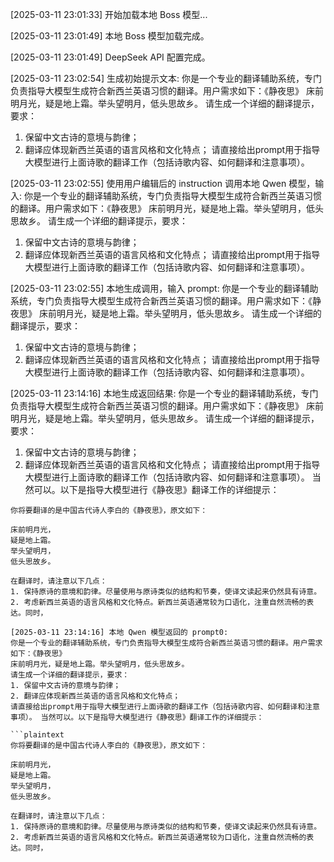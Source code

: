 [2025-03-11 23:01:33] 开始加载本地 Boss 模型...

[2025-03-11 23:01:49] 本地 Boss 模型加载完成。

[2025-03-11 23:01:49] DeepSeek API 配置完成。

[2025-03-11 23:02:54] 生成初始提示文本:
你是一个专业的翻译辅助系统，专门负责指导大模型生成符合新西兰英语习惯的翻译。用户需求如下：《静夜思》
床前明月光，疑是地上霜。举头望明月，低头思故乡。
请生成一个详细的翻译提示，要求：
1. 保留中文古诗的意境与韵律；
2. 翻译应体现新西兰英语的语言风格和文化特点；
请直接给出prompt用于指导大模型进行上面诗歌的翻译工作（包括诗歌内容、如何翻译和注意事项）。

[2025-03-11 23:02:55] 使用用户编辑后的 instruction 调用本地 Qwen 模型，输入:
你是一个专业的翻译辅助系统，专门负责指导大模型生成符合新西兰英语习惯的翻译。用户需求如下：《静夜思》
床前明月光，疑是地上霜。举头望明月，低头思故乡。
请生成一个详细的翻译提示，要求：
1. 保留中文古诗的意境与韵律；
2. 翻译应体现新西兰英语的语言风格和文化特点；
请直接给出prompt用于指导大模型进行上面诗歌的翻译工作（包括诗歌内容、如何翻译和注意事项）。

[2025-03-11 23:02:55] 本地生成调用，输入 prompt:
你是一个专业的翻译辅助系统，专门负责指导大模型生成符合新西兰英语习惯的翻译。用户需求如下：《静夜思》
床前明月光，疑是地上霜。举头望明月，低头思故乡。
请生成一个详细的翻译提示，要求：
1. 保留中文古诗的意境与韵律；
2. 翻译应体现新西兰英语的语言风格和文化特点；
请直接给出prompt用于指导大模型进行上面诗歌的翻译工作（包括诗歌内容、如何翻译和注意事项）。

[2025-03-11 23:14:16] 本地生成返回结果:
你是一个专业的翻译辅助系统，专门负责指导大模型生成符合新西兰英语习惯的翻译。用户需求如下：《静夜思》
床前明月光，疑是地上霜。举头望明月，低头思故乡。
请生成一个详细的翻译提示，要求：
1. 保留中文古诗的意境与韵律；
2. 翻译应体现新西兰英语的语言风格和文化特点；
请直接给出prompt用于指导大模型进行上面诗歌的翻译工作（包括诗歌内容、如何翻译和注意事项）。 当然可以。以下是指导大模型进行《静夜思》翻译工作的详细提示：

```plaintext
你将要翻译的是中国古代诗人李白的《静夜思》，原文如下：

床前明月光，
疑是地上霜。
举头望明月，
低头思故乡。

在翻译时，请注意以下几点：
1. 保持原诗的意境和韵律。尽量使用与原诗类似的结构和节奏，使译文读起来仍然具有诗意。
2. 考虑新西兰英语的语言风格和文化特点。新西兰英语通常较为口语化，注重自然流畅的表达。同时，

[2025-03-11 23:14:16] 本地 Qwen 模型返回的 prompt0:
你是一个专业的翻译辅助系统，专门负责指导大模型生成符合新西兰英语习惯的翻译。用户需求如下：《静夜思》
床前明月光，疑是地上霜。举头望明月，低头思故乡。
请生成一个详细的翻译提示，要求：
1. 保留中文古诗的意境与韵律；
2. 翻译应体现新西兰英语的语言风格和文化特点；
请直接给出prompt用于指导大模型进行上面诗歌的翻译工作（包括诗歌内容、如何翻译和注意事项）。 当然可以。以下是指导大模型进行《静夜思》翻译工作的详细提示：

```plaintext
你将要翻译的是中国古代诗人李白的《静夜思》，原文如下：

床前明月光，
疑是地上霜。
举头望明月，
低头思故乡。

在翻译时，请注意以下几点：
1. 保持原诗的意境和韵律。尽量使用与原诗类似的结构和节奏，使译文读起来仍然具有诗意。
2. 考虑新西兰英语的语言风格和文化特点。新西兰英语通常较为口语化，注重自然流畅的表达。同时，

